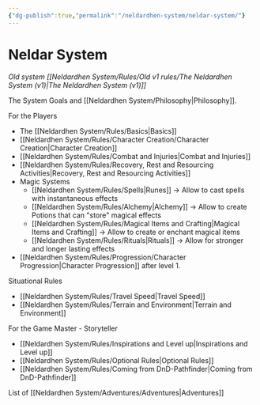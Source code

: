 ```yaml
---
{"dg-publish":true,"permalink":"/neldardhen-system/neldar-system/"}
---
```


# Neldar System
*Old system [[Neldardhen System/Rules/Old v1 rules/The Neldardhen System (v1)\|The Neldardhen System (v1)]]*

The System Goals and [[Neldardhen System/Philosophy\|Philosophy]].

For the Players
- The [[Neldardhen System/Rules/Basics\|Basics]]
- [[Neldardhen System/Rules/Character Creation/Character Creation\|Character Creation]]
- [[Neldardhen System/Rules/Combat and Injuries\|Combat and Injuries]]
- [[Neldardhen System/Rules/Recovery, Rest and Resourcing Activities\|Recovery, Rest and Resourcing Activities]]
- Magic Systems
	- [[Neldardhen System/Rules/Spells\|Runes]] -> Allow to cast spells with instantaneous effects
	- [[Neldardhen System/Rules/Alchemy\|Alchemy]] -> Allow to create Potions that can "store" magical effects
	- [[Neldardhen System/Rules/Magical Items and Crafting\|Magical Items and Crafting]] -> Allow to create or enchant magical items
	- [[Neldardhen System/Rules/Rituals\|Rituals]] -> Allow for stronger and longer lasting effects
- [[Neldardhen System/Rules/Progression/Character Progression\|Character Progression]] after level 1.

Situational Rules
- [[Neldardhen System/Rules/Travel Speed\|Travel Speed]]
- [[Neldardhen System/Rules/Terrain and Environment\|Terrain and Environment]]


For the Game Master - Storyteller
- [[Neldardhen System/Rules/Inspirations and Level up\|Inspirations and Level up]]
- [[Neldardhen System/Rules/Optional Rules\|Optional Rules]]
- [[Neldardhen System/Rules/Coming from DnD-Pathfinder\|Coming from DnD-Pathfinder]]

List of [[Neldardhen System/Adventures/Adventures\|Adventures]]